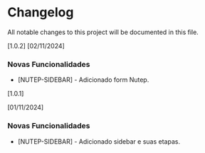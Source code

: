 # Changelog

All notable changes to this project will be documented in this file.

[1.0.2]
[02/11/2024]
### Novas Funcionalidades

- [NUTEP-SIDEBAR] - Adicionado form Nutep. 

[1.0.1]

[01/11/2024]
### Novas Funcionalidades

- [NUTEP-SIDEBAR] - Adicionado sidebar e suas etapas. 